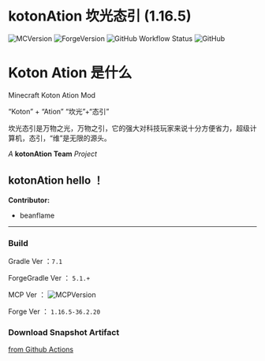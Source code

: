 # kotonAtion 坎光态引 (1.16.5)

![MCVersion](https://img.shields.io/badge/MCVersion-1.16.5-success?style=flat-square)
![ForgeVersion](https://img.shields.io/badge/ForgeVersion-1.16.5--36.2.20-success?style=flat-square)
![GitHub Workflow Status](https://img.shields.io/github/workflow/status/beanflame/koton-ation/Java%20CI%20with%20Gradle?style=flat-square)
![GitHub](https://img.shields.io/github/license/beanflame/koton-ation?style=flat-square)




# Koton Ation 是什么

Minecraft Koton Ation Mod

“Koton” + “Ation”
“坎光”+“态引”

坎光态引是万物之光，万物之引，它的强大对科技玩家来说十分方便省力，超级计算机，态引，“维”是无限的源头。

*A* **kotonAtion Team** *Project*

## kotonAtion hello ！

**Contributor:** 
+ beanflame

- - -


### Build

Gradle Ver ：`7.1`

ForgeGradle Ver ： `5.1.+`

MCP Ver ： ![MCPVersion](https://img.shields.io/badge/MCPVersion-snapshot__20210309-success?style=flat-square)

Forge Ver ： `1.16.5-36.2.20`


### Download Snapshot Artifact

[from Github Actions](https://github.com/beanflame/koton-ation/actions)

